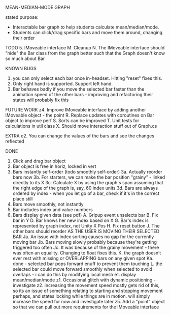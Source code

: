 MEAN-MEDIAN-MODE GRAPH

stated purpose: 
 - Interactable bar graph to help students calculate mean/median/mode.
 - Students can click/drag specific bars and move them around, changing their order

TODO
 5.  IMoveable interface
 M.  Cleanup
 N.  The IMoveable interface should "hide" the Bar class from the graph better such that the Graph doesn't know so much about Bar

KNOWN BUGS
 1. you can only select each bar once in-headset. Hitting "reset" fixes this.
 2. Only right hand is supported. Support left hand.
 3. Bar behaves badly if you move the selected bar faster than the animation speed of the other bars - improving and refactoring their states will probably fix this

FUTURE WORK
 z4. Improve IMoveable interface by adding another IMoveable object - the point
 R.  Replace updates with coroutines on Bar object to improve perf
 S.  Sorts can be improved
 T.  Unit tests for calculations in util class
 X.  Should move interaction stuff out of Graph.cs

EXTRA
 e2. You can change the values of the bars and see the changes reflected

DONE
 1. Click and drag bar object
 2. Bar object is free in horiz, locked in vert
 3. Bars instantly self-order (todo smoothly self-order)
   3a. Actually reorder bars now
   3b. For starters, we can make the bar position "grainy" - linked directly to its X
   3c. Calculate X by using the graph's span assuming that the right edge of the graph is, say, 60 index units
   3d. Bars are always ordered by index - when you let go of a bar, check if it's in the correct place still
 4. Bars move smoothly, not instantly
 6. Bar includes index and value numbers 
 7. Bars display given data (see pdf)
 A. Gripup event unselects bar 
 B. Fix bar in Y
 D. Bar knows her new index based on X
 G. Bar's index is represented by graph index, not Unity X Pos
 H. Fix reset button
 J. The other bars should reorder AS THE USER IS MOVING THEIR SELECTED BAR 
   Ja. An issue with index sorting causes no gap for the currently moving bar
   Jb. Bars moving slowly probably because they're getting triggered too often
   Jc. It was because of the grainy movement - there was often an equality. Changing to float fixes this.
 K. the graph doesn’t ever rest with missing or OVERLAPPING bars on any given spot
   Ka. done - selected bar pops forward enuff to prevent them touching
 L. the selected bar could move forward smoothly when selected to avoid overlaps - i can do this by modifying local mesh
 e1. display mean/median/mode 
 z1. Occasional glitch with dynamic positioning - investigate
 z2. increasing the movement speed mostly gets rid of this, so its an issue of something relating to starting and stopping movement perhaps, and states locking while things are in motion. will simply increase the speed for now and investigate later
 z5. Add a "point" object so that we can pull out more requirements for the IMoveable interface








